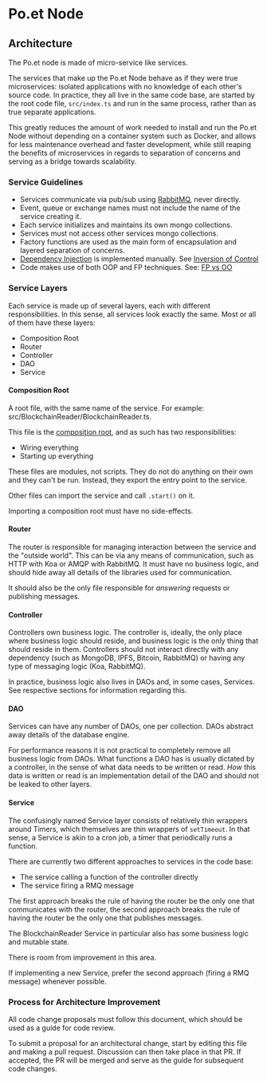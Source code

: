 # Po.et Node

## Architecture

The Po.et node is made of micro-service like services.

The services that make up the Po.et Node behave as if they were true microservices: isolated applications with no knowledge of each other's source code. In practice, they all live in the same code base, are started by the root code file, `src/index.ts` and run in the same process, rather than as true separate applications.

This greatly reduces the amount of work needed to install and run the Po.et Node without depending on a container system such as Docker, and allows for less maintenance overhead and faster development, while still reaping the benefits of microservices in regards to separation of concerns and serving as a bridge towards scalability.

### Service Guidelines

- Services communicate via pub/sub using [RabbitMQ], never directly.
- Event, queue or exchange names must not include the name of the service creating it.
- Each service initializes and maintains its own mongo collections.
- Services must not access other services mongo collections. 
- Factory functions are used as the main form of encapsulation and layered separation of concerns.
- [Dependency Injection] is implemented manually. See [Inversion of Control]
- Code makes use of both OOP and FP techniques. See: [FP vs OO](http://blog.cleancoder.com/uncle-bob/2018/04/13/FPvsOO.html)

### Service Layers

Each service is made up of several layers, each with different responsibilities. In this sense, all services look exactly the same. Most or all of them have these layers:
- Composition Root
- Router
- Controller
- DAO
- Service

#### Composition Root

A root file, with the same name of the service. For example: src/BlockchainReader/BlockchainReader.ts.

This file is the [composition root](http://blog.ploeh.dk/2011/07/28/CompositionRoot/), and as such has two responsibilities:
- Wiring everything
- Starting up everything

These files are modules, not scripts. They do not do anything on their own and they can't be run. Instead, they export the entry point to the service. 

Other files can import the service and call `.start()` on it.

Importing a composition root must have no side-effects.

#### Router

The router is responsible for managing interaction between the service and the "outside world". This can be via any means of communication, such as HTTP with Koa or AMQP with RabbitMQ. It must have no business logic, and should hide away all details of the libraries used for communication.

It should also be the only file responsible for _answering_ requests or publishing messages. 

#### Controller

Controllers own business logic. The controller is, ideally, the only place where business logic should reside, and business logic is the only thing that should reside in them. Controllers should not interact directly with any dependency (such as MongoDB, IPFS, Bitcoin, RabbitMQ) or having any type of messaging logic (Koa, RabbitMQ).

In practice, business logic also lives in DAOs and, in some cases, Services. See respective sections for information regarding this.

#### DAO

Services can have any number of DAOs, one per collection. DAOs abstract away details of the database engine. 

For performance reasons it is not practical to completely remove all business logic from DAOs. What functions a DAO has is usually dictated by a controller, in the sense of what data needs to be written or read. _How_ this data is written or read is an implementation detail of the DAO and should not be leaked to other layers.

#### Service

The confusingly named Service layer consists of relatively thin wrappers around Timers, which themselves are thin wrappers of `setTimeout`. In that sense, a Service is akin to a cron job, a timer that periodically runs a function.

There are currently two different approaches to services in the code base:
- The service calling a function of the controller directly
- The service firing a RMQ message

The first approach breaks the rule of having the router be the only one that communicates with the router, the second approach breaks the rule of having the router be the only one that publishes messages.

The BlockchainReader Service in particular also has some business logic and mutable state.

There is room from improvement in this area.

If implementing a new Service, prefer the second approach (firing a RMQ message) whenever possible.

### Process for Architecture Improvement

All code change proposals must follow this document, which should be used as a guide for code review.

To submit a proposal for an architectural change, start by editing this file and making a pull request. Discussion can then take place in that PR. If accepted, the PR will be merged and serve as the guide for subsequent code changes.



[SOLID]: https://en.wikipedia.org/wiki/SOLID
[RabbitMQ]: https://www.rabbitmq.com/
[Inversion of Control]: https://en.wikipedia.org/wiki/Inversion_of_control
[Dependency Injection]: https://en.wikipedia.org/wiki/Dependency_injection
